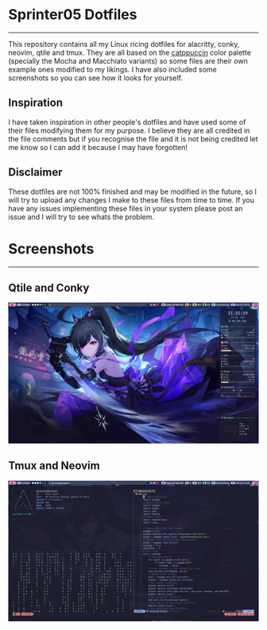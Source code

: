 # Sprinter05 Dotfiles
---
This repository contains all my Linux ricing dotfiles for alacritty, conky, neovim, qtile and tmux. They are all based on the [catppuccin](https://github.com/catppuccin/catppuccin) color palette (specially the Mocha and Macchiato variants) so some files are their own example ones modified to my likings. I have also included some screenshots so you can see how it looks for yourself.
## Inspiration
I have taken inspiration in other people's dotfiles and have used some of their files modifying them for my purpose. I believe they are all credited in the file comments but if you recognise the file and it is not being credited let me know so I can add it because I may have forgotten!
## Disclaimer
These dotfiles are not 100% finished and may be modified in the future, so I will try to upload any changes I make to these files from time to time. If you have any issues implementing these files in your system please post an issue and I will try to see whats the problem.
# Screenshots
---
## Qtile and Conky
![qtile](./screenshots/qtile.png)
## Tmux and Neovim
![tmux](./screenshots/tmux.png)
